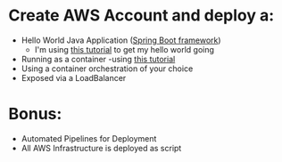 # Create AWS Account and deploy a:
* Hello World Java Application ([Spring Boot framework](https://start.spring.io/)) 
	- I'm using [this tutorial](https://www.youtube.com/watch?v=vtPkZShrvXQ) to get my hello world going
* Running as a container
	-using [this tutorial](https://spring.io/blog/2018/11/08/spring-boot-in-a-container)
* Using a container orchestration of your choice
* Exposed via a LoadBalancer
# Bonus:
* Automated Pipelines for Deployment
* All AWS Infrastructure is deployed as script
